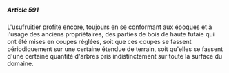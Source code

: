 ##### Article 591

L'usufruitier profite encore, toujours en se conformant aux époques et à l'usage des anciens propriétaires, des parties de bois de haute futaie qui ont été mises en coupes réglées, soit que ces coupes se fassent périodiquement sur une certaine étendue de terrain, soit qu'elles se fassent d'une certaine quantité d'arbres pris indistinctement sur toute la surface du domaine.

